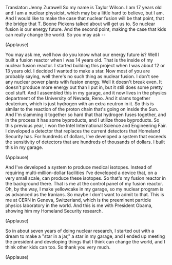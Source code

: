 

Translator: Jenny Zurawell
So my name is Taylor Wilson.
I am 17 years old
and I am a nuclear physicist,
which may be a little hard to believe, but I am.
And I would like to make the case
that nuclear fusion
will be that point,
that the bridge that T. Boone Pickens talked about
will get us to.
So nuclear fusion is our energy future.
And the second point,
making the case that kids can really change the world.
So you may ask --

(Applause)

You may ask me,
well how do you know what our energy future is?
Well I built a fusion reactor
when I was 14 years old.
That is the inside of my nuclear fusion reactor.
I started building this project
when I was about 12 or 13 years old.
I decided I wanted to make a star.
Now most of you are probably saying,
well there&#39;s no such thing as nuclear fusion.
I don&#39;t see any nuclear power plants with fusion energy.
Well it doesn&#39;t break even.
It doesn&#39;t produce more energy out than I put in,
but it still does some pretty cool stuff.
And I assembled this in my garage,
and it now lives in the physics department
of the University of Nevada, Reno.
And it slams together deuterium,
which is just hydrogen with an extra neutron in it.
So this is similar to the reaction
of the proton chain that&#39;s going on inside the Sun.
And I&#39;m slamming it together so hard
that that hydrogen fuses together,
and in the process it has some byproducts,
and I utilize those byproducts.
So this previous year,
I won the Intel International Science and Engineering Fair.
I developed a detector that replaces the current detectors
that Homeland Security has.
For hundreds of dollars,
I&#39;ve developed a system that exceeds the sensitivity
of detectors that are hundreds of thousands of dollars.
I built this in my garage.

(Applause)

And I&#39;ve developed a system
to produce medical isotopes.
Instead of requiring multi-million-dollar facilities
I&#39;ve developed a device that, on a very small scale,
can produce these isotopes.
So that&#39;s my fusion reactor in the background there.
That is me at the control panel
of my fusion reactor.
Oh, by the way, I make yellowcake in my garage,
so my nuclear program is as advanced as the Iranians.
So maybe I don&#39;t want to admit to that.
This is me at CERN in Geneva, Switzerland,
which is the preeminent particle physics laboratory in the world.
And this is me with President Obama,
showing him my Homeland Security research.

(Applause)

So in about seven years
of doing nuclear research,
I started out with a dream
to make a &quot;star in a jar,&quot; a star in my garage,
and I ended up meeting the president
and developing things that I think can change the world,
and I think other kids can too.
So thank you very much.

(Applause)

